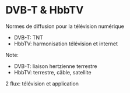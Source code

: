 # DVB-T & HbbTV

Normes de diffusion pour la télévision numérique

* DVB-T: TNT
* HbbTV: harmonisation télévision et internet

Note:
* DVB-T: liaison hertzienne terrestre
* HbbTV: terrestre, câble, satellite

2 flux: télévision et application
